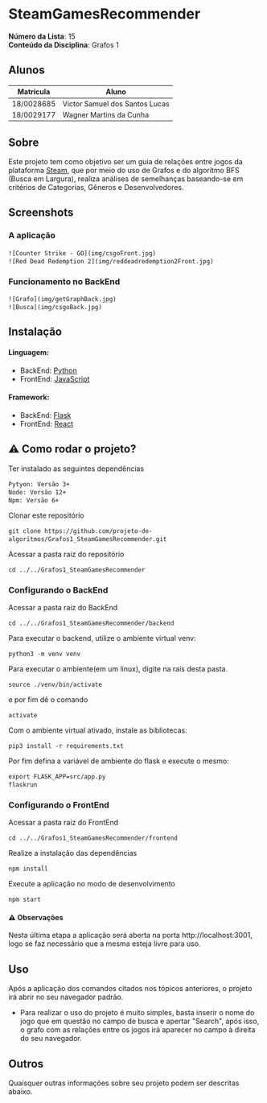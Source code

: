 # SteamGamesRecommender

**Número da Lista**: 15<br>
**Conteúdo da Disciplina**: Grafos 1<br>

## Alunos
|Matrícula | Aluno |
| -- | -- |
| 18/0028685  |  Victor Samuel dos Santos Lucas |
| 18/0029177  |  Wagner Martins da Cunha |

## Sobre 
Este projeto tem como objetivo ser um guia de relações entre jogos da plataforma [Steam](https://store.steampowered.com/?l=portuguese), que por meio do uso de Grafos e do algorítmo BFS (Busca em Largura), realiza análises de semelhanças baseando-se em critérios de Categorias, Gêneros e Desenvolvedores. 


## Screenshots

### A aplicação
    ![Counter Strike - GO](img/csgoFront.jpg)
    ![Red Dead Redemption 2](img/reddeadredemption2Front.jpg)

### Funcionamento no BackEnd
    ![Grafo](img/getGraphBack.jpg)
    ![Busca](img/csgoBack.jpg)

## Instalação 
#### Linguagem: 
* BackEnd: [Python](https://www.python.org/)
* FrontEnd: [JavaScript](https://www.javascript.com/)

#### Framework:
* BackEnd: [Flask](https://flask.palletsprojects.com/en/1.1.x/)
* FrontEnd: [React](https://pt-br.reactjs.org/)


## :warning: Como rodar o projeto?
Ter instalado as seguintes dependências
 
```
Pytyon: Versão 3+
Node: Versão 12+
Npm: Versão 6+
```
Clonar este repositório

```
git clone https://github.com/projeto-de-algoritmos/Grafos1_SteamGamesRecommender.git
```
Acessar a pasta raiz do repositório 

```
cd ../../Grafos1_SteamGamesRecommender
```
### Configurando o BackEnd
Acessar a pasta raiz do BackEnd

```
cd ../../Grafos1_SteamGamesRecommender/backend
```
Para executar o backend, utilize o ambiente virtual venv:

```
python3 -m venv venv
```
Para executar o ambiente(em um linux), digite na raís desta pasta.

```
source ./venv/bin/activate
```
e por fim dê o comando

```
activate
```
Com o ambiente virtual ativado, instale as bibliotecas:

```
pip3 install -r requirements.txt
```
Por fim defina a variável de ambiente do flask e execute o mesmo:

```
export FLASK_APP=src/app.py
flaskrun
```
### Configurando o FrontEnd
Acessar a pasta raiz do FrontEnd

```
cd ../../Grafos1_SteamGamesRecommender/frontend
```
Realize a instalação das dependências

```
npm install
```
Execute a aplicação no modo de desenvolvimento

```
npm start
```
#### :warning: Observações
Nesta última etapa a aplicação será aberta na porta  http://localhost:3001, logo se faz necessário que a mesma esteja livre para uso. 

## Uso 
Após a aplicação dos comandos citados nos tópicos anteriores, o projeto irá abrir no seu navegador padrão. 

* Para realizar o uso do projeto é muito simples, basta inserir o nome do jogo que em questão no campo de busca e apertar "Search", após isso, o grafo com as relações entre os jogos irá aparecer no campo à direita do seu navegador. 
## Outros 
Quaisquer outras informações sobre seu projeto podem ser descritas abaixo.




